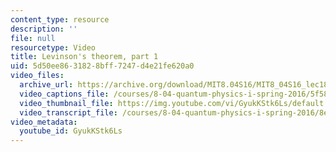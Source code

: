```yaml
---
content_type: resource
description: ''
file: null
resourcetype: Video
title: Levinson's theorem, part 1
uid: 5d50ee86-3182-8bff-7247-d4e21fe620a0
video_files:
  archive_url: https://archive.org/download/MIT8.04S16/MIT8_04S16_lec18_s4_300k.mp4
  video_captions_file: /courses/8-04-quantum-physics-i-spring-2016/5f5840fc4c6b51d493e44316acdfdd8a_GyukKStk6Ls.vtt
  video_thumbnail_file: https://img.youtube.com/vi/GyukKStk6Ls/default.jpg
  video_transcript_file: /courses/8-04-quantum-physics-i-spring-2016/8ed147b0058d7b7088b657ad01cf5ec8_GyukKStk6Ls.pdf
video_metadata:
  youtube_id: GyukKStk6Ls
---
```

